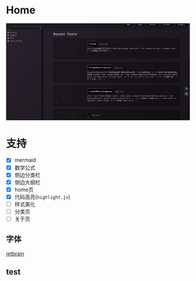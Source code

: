 # Home

![image-20200429213221240](README/image-20200429213221240.png)

# 支持

- [x] mermaid
- [x] 数学公式
- [x] 侧边分类栏
- [x] 侧边大纲栏
- [x] home页
- [x] 代码高亮(`highlight.js`)
- [ ] 样式美化
- [ ] 分类页
- [ ] 关于页

## 字体
[jetbrain](https://fonts.google.com/?query=jetbrain)

## test